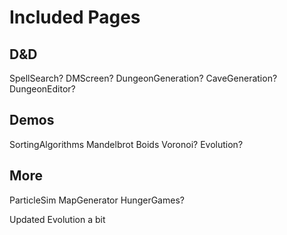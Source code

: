 # Included Pages
## D&D
SpellSearch?
DMScreen?
DungeonGeneration?
CaveGeneration?
DungeonEditor?
## Demos
SortingAlgorithms
Mandelbrot
Boids
Voronoi?
Evolution?
## More
ParticleSim
MapGenerator
HungerGames?










Updated Evolution a bit